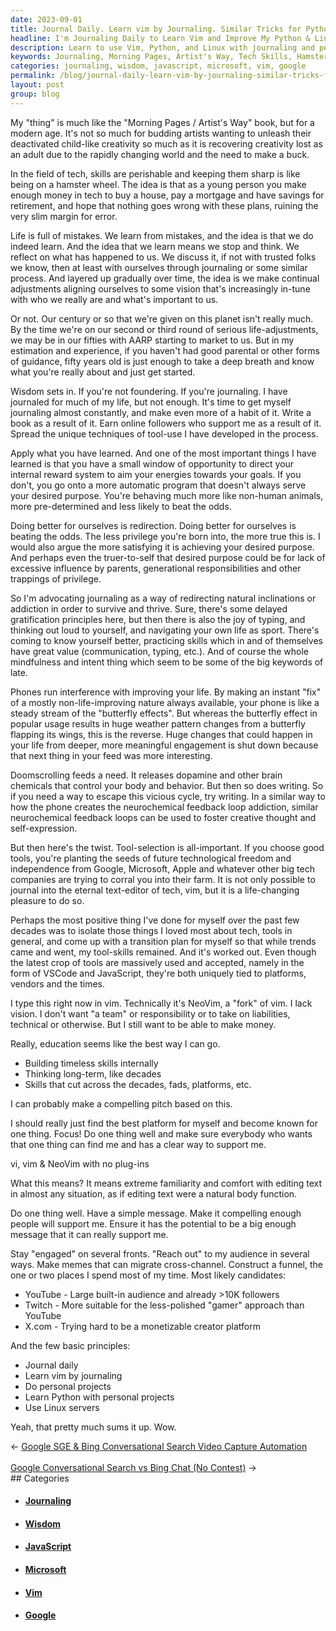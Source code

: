 ```yaml
---
date: 2023-09-01
title: Journal Daily. Learn vim by Journaling. Similar Tricks for Python & Linux
headline: I'm Journaling Daily to Learn Vim and Improve My Python & Linux Skills
description: Learn to use Vim, Python, and Linux with journaling and personal projects. Develop timeless skills to stay ahead of the rapidly changing tech world. Increase creativity and gain wisdom with journaling and mindfulness. Use tools to foster creative thought and self-expression. Find the best platform to become known for one thing and make a compelling pitch.
keywords: Journaling, Morning Pages, Artist's Way, Tech Skills, Hamster Wheel, Mortgage, Savings, Retirement, Life Mistakes, Self-Reflection, Life Adjustments, Wisdom, Journaling Habit, Writing, Communication, Typing, Mindfulness, Intent, Phone Interference, Dopamine, Neurochemical Feedback Loops, Tool-Selection, Vim, NeoVim, Eternal Text-Editor, VSCode, JavaScript, Google, Microsoft, Apple, Doomscrolling,
categories: journaling, wisdom, javascript, microsoft, vim, google
permalink: /blog/journal-daily-learn-vim-by-journaling-similar-tricks-for-python-linux/
layout: post
group: blog
---
```



My "thing" is much like the "Morning Pages / Artist's Way" book, but for a
modern age. It's not so much for budding artists wanting to unleash their
deactivated child-like creativity so much as it is recovering creativity lost
as an adult due to the rapidly changing world and the need to make a buck.

In the field of tech, skills are perishable and keeping them sharp is like
being on a hamster wheel. The idea is that as a young person you make enough
money in tech to buy a house, pay a mortgage and have savings for retirement,
and hope that nothing goes wrong with these plans, ruining the very slim margin
for error.

Life is full of mistakes. We learn from mistakes, and the idea is that we do
indeed learn. And the idea that we learn means we stop and think. We reflect on
what has happened to us. We discuss it, if not with trusted folks we know, then
at least with ourselves through journaling or some similar process. And layered
up gradually over time, the idea is we make continual adjustments aligning
ourselves to some vision that's increasingly in-tune with who we really are and
what's important to us.

Or not. Our century or so that we're given on this planet isn't really much. By
the time we're on our second or third round of serious life-adjustments, we may
be in our fifties with AARP starting to market to us. But in my estimation and
experience, if you haven't had good parental or other forms of guidance, fifty
years old is just enough to take a deep breath and know what you're really
about and just get started.

Wisdom sets in. If you're not foundering. If you're journaling. I have
journaled for much of my life, but not enough. It's time to get myself
journaling almost constantly, and make even more of a habit of it. Write a book
as a result of it. Earn online followers who support me as a result of it.
Spread the unique techniques of tool-use I have developed in the process.

Apply what you have learned. And one of the most important things I have
learned is that you have a small window of opportunity to direct your internal
reward system to aim your energies towards your goals. If you don't, you go
onto a more automatic program that doesn't always serve your desired purpose.
You're behaving much more like non-human animals, more pre-determined and less
likely to beat the odds.

Doing better for ourselves is redirection. Doing better for ourselves is
beating the odds. The less privilege you're born into, the more true this is. I
would also argue the more satisfying it is achieving your desired purpose. And
perhaps even the truer-to-self that desired purpose could be for lack of
excessive influence by parents, generational responsibilities and other
trappings of privilege.

So I'm advocating journaling as a way of redirecting natural inclinations or
addiction in order to survive and thrive. Sure, there's some delayed
gratification principles here, but then there is also the joy of typing, and
thinking out loud to yourself, and navigating your own life as sport. There's
coming to know yourself better, practicing skills which in and of themselves
have great value (communication, typing, etc.). And of course the whole
mindfulness and intent thing which seem to be some of the big keywords of late.

Phones run interference with improving your life. By making an instant "fix" of
a mostly non-life-improving nature always available, your phone is like a
steady stream of the "butterfly effects". But whereas the butterfly effect in
popular usage results in huge weather pattern changes from a butterfly flapping
its wings, this is the reverse. Huge changes that could happen in your life
from deeper, more meaningful engagement is shut down because that next thing in
your feed was more interesting.

Doomscrolling feeds a need. It releases dopamine and other brain chemicals that
control your body and behavior. But then so does writing. So if you need a way
to escape this vicious cycle, try writing. In a similar way to how the phone
creates the neurochemical feedback loop addiction, similar neurochemical
feedback loops can be used to foster creative thought and self-expression.

But then here's the twist. Tool-selection is all-important. If you choose good
tools, you're planting the seeds of future technological freedom and
independence from Google, Microsoft, Apple and whatever other big tech
companies are trying to corral you into their farm. It is not only possible to
journal into the eternal text-editor of tech, vim, but it is a life-changing
pleasure to do so.

Perhaps the most positive thing I've done for myself over the past few decades
was to isolate those things I loved most about tech, tools in general, and come
up with a transition plan for myself so that while trends came and went, my
tool-skills remained. And it's worked out. Even though the latest crop of tools
are massively used and accepted, namely in the form of VSCode and JavaScript,
they're both uniquely tied to platforms, vendors and the times.

I type this right now in vim. Technically it's NeoVim, a "fork" of vim. I lack
vision. I don't want "a team" or responsibility or to take on liabilities,
technical or otherwise. But I still want to be able to make money. 

Really, education seems like the best way I can go. 

- Building timeless skills internally
- Thinking long-term, like decades
- Skills that cut across the decades, fads, platforms, etc.

I can probably make a compelling pitch based on this.

I should really just find the best platform for myself and become known for one
thing. Focus! Do one thing well and make sure everybody who wants that one
thing can find me and has a clear way to support me.

vi, vim & NeoVim with no plug-ins

What this means? It means extreme familiarity and comfort with editing text in
almost any situation, as if editing text were a natural body function.

Do one thing well. Have a simple message. Make it compelling enough people will
support me. Ensure it has the potential to be a big enough message that it can
really support me.

Stay "engaged" on several fronts. "Reach out" to my audience in several ways.
Make memes that can migrate cross-channel. Construct a funnel, the one or two
places I spend most of my time. Most likely candidates:

- YouTube - Large built-in audience and already >10K followers
- Twitch - More suitable for the less-polished "gamer" approach than YouTube
- X.com - Trying hard to be a monetizable creator platform

And the few basic principles:

- Journal daily
- Learn vim by journaling
- Do personal projects
- Learn Python with personal projects
- Use Linux servers

Yeah, that pretty much sums it up. Wow.


















<div class="arrow-links"><div class="post-nav-prev"><span class="arrow">&larr;&nbsp;</span><a href="/blog/google-sge-bing-conversational-search-video-capture-automation/">Google SGE & Bing Conversational Search Video Capture Automation</a></div> &nbsp; <div class="post-nav-next"><a href="/blog/google-conversational-search-vs-bing-chat-no-contest/">Google Conversational Search vs Bing Chat (No Contest)</a><span class="arrow">&nbsp;&rarr;</span></div></div>
## Categories

<ul>
<li><h4><a href='/journaling/'>Journaling</a></h4></li>
<li><h4><a href='/wisdom/'>Wisdom</a></h4></li>
<li><h4><a href='/javascript/'>JavaScript</a></h4></li>
<li><h4><a href='/microsoft/'>Microsoft</a></h4></li>
<li><h4><a href='/vim/'>Vim</a></h4></li>
<li><h4><a href='/google/'>Google</a></h4></li></ul>